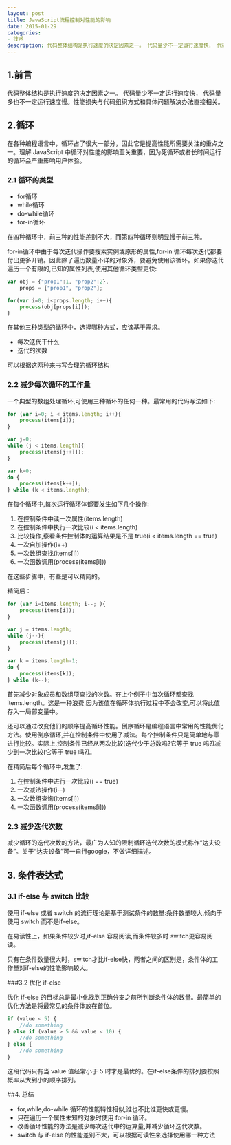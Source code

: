 ```yaml
---
layout: post
title: JavaScript流程控制对性能的影响
date: 2015-01-29
categories:
- 技术
description: 代码整体结构是执行速度的决定因素之一。 代码量少不一定运行速度快， 代码量多也不一定运行速度慢。性能损失与代码组织方式和具体问题解决办法直接相关
---
```


## 1.前言

代码整体结构是执行速度的决定因素之一。 代码量少不一定运行速度快， 代码量多也不一定运行速度慢。性能损失与代码组织方式和具体问题解决办法直接相关。

## 2.循环

在各种编程语言中，循环占了很大一部分，因此它是提高性能所需要关注的重点之一。理解 JavaScript 中循环对性能的影响至关重要，因为死循环或者长时间运行的循环会严重影响用户体验。

### 2.1 循环的类型

- for循环
- while循环
- do-while循环
- for-in循环

在四种循环中，前三种的性能差别不大，而第四种循环则明显慢于前三种。

for-in循环中由于每次迭代操作要搜索实例或原形的属性,for-in 循环每次迭代都要付出更多开销。因此除了遍历数量不详的对象外，要避免使用该循环。如果你迭代遍历一个有限的,已知的属性列表,使用其他循环类型更快:

```Javascript
var obj = {"prop1":1, "prop2":2},
    props = ["prop1", "prop2"];

for(var i=0; i<props.length; i++){
    process(obj[props[i]]);
}
```

在其他三种类型的循环中，选择哪种方式，应该基于需求。

- 每次迭代干什么
- 迭代的次数

可以根据这两种来书写合理的循环结构

### 2.2 减少每次循环的工作量

一个典型的数组处理循环,可使用三种循环的任何一种。最常用的代码写法如下:

```Javascript
for (var i=0; i < items.length; i++){
    process(items[i]);
}

var j=0;
while (j < items.length){
    process(items[j++]]);
}

var k=0;
do {
    process(items[k++]);
} while (k < items.length);
```

在每个循环中,每次运行循环体都要发生如下几个操作:

1. 在控制条件中读一次属性(items.length)
2. 在控制条件中执行一次比较(i < items.length)
3. 比较操作,察看条件控制体的运算结果是不是 true(i < items.length == true)
4. 一次自加操作(i++)
5. 一次数组查找(items[i])
6. 一次函数调用(process(items[i]))

在这些步骤中，有些是可以精简的。

精简后：

```Javascript
for (var i=items.length; i--; ){
    process(items[i]);
}

var j = items.length;
while (j--){
    process(items[j]]);
}

var k = items.length-1;
do {
    process(items[k]);
} while (k--);
```


首先减少对象成员和数组项查找的次数。在上个例子中每次循环都查找 items.length。这是一种浪费,因为该值在循环体执行过程中不会改变,可以将此值存入一局部变量中。

还可以通过改变他们的顺序提高循环性能。倒序循环是编程语言中常用的性能优化方法。使用倒序循环,并在控制条件中使用了减法。每个控制条件只是简单地与零进行比较。实际上,控制条件已经从两次比较(迭代少于总数吗?它等于 true 吗?)减少到一次比较(它等于 true 吗?)。

在精简后每个循环中,发生了:

1. 在控制条件中进行一次比较(i == true)
2. 一次减法操作(i--)
3. 一次数组查询(items[i])
4. 一次函数调用(process(items[i]))

### 2.3 减少迭代次数

减少循环的迭代次数的方法，最广为人知的限制循环迭代次数的模式称作“达夫设备”。关于“达夫设备”可一自行google，不做详细描述。

## 3. 条件表达式

### 3.1 if-else 与 switch 比较

使用 if-else 或者 switch 的流行理论是基于测试条件的数量:条件数量较大,倾向于使用 switch 而不是if-else。

在易读性上，如果条件较少时,if-else 容易阅读,而条件较多时 switch更容易阅读。

只有在条件数量很大时，switch才比if-else快，两者之间的区别是，条件体的工作量对if-else的性能影响较大。


###3.2 优化 if-else

优化 if-else 的目标总是最小化找到正确分支之前所判断条件体的数量。最简单的优化方法是将最常见的条件体放在首位。

```Javascript
if (value < 5) {
    //do something
} else if (value > 5 && value < 10) {
    //do something
} else {
    //do something
}
```

这段代码只有当 value 值经常小于 5 时才是最优的。在if-else条件的排列要按照概率从大到小的顺序排列。

##4. 总结

- for,while,do-while 循环的性能特性相似,谁也不比谁更快或更慢。
- 只在遍历一个属性未知的对象时使用 for-in 循环。
- 改善循环性能的办法是减少每次迭代中的运算量,并减少循环迭代次数。
- switch 与 if-else 的性能差别不大，可以根据可读性来选择使用哪一种方法



